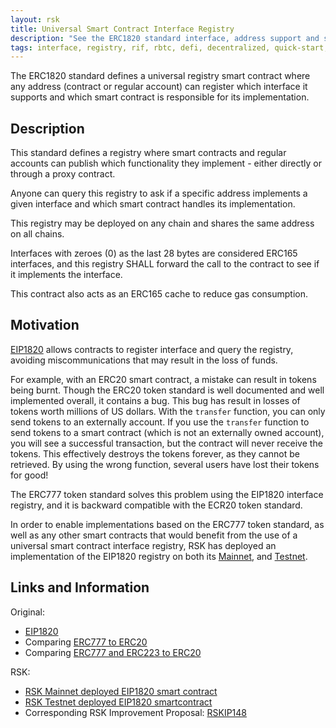 ```yaml
---
layout: rsk
title: Universal Smart Contract Interface Registry
description: "See the ERC1820 standard interface, address support and smart contract implementation"
tags: interface, registry, rif, rbtc, defi, decentralized, quick-start, guides, tutorial, networks, dapps, tools, rsk, ethereum, smart-contracts, install, get-started, how-to, mainnet, testnet, contracts, wallets, web3, crypto
---
```


The ERC1820 standard defines a universal registry smart contract where any address (contract or regular account) can register which interface it supports and which smart contract is responsible for its implementation.

## Description

This standard defines a registry where smart contracts and regular accounts can publish which functionality they implement - either directly or through a proxy contract.

Anyone can query this registry to ask if a specific address implements a given interface and which smart contract handles its implementation.

This registry may be deployed on any chain and shares the same address on all chains.

Interfaces with zeroes (0) as the last 28 bytes are considered ERC165 interfaces, and this registry SHALL forward the call to the contract to see if it implements the interface.

This contract also acts as an ERC165 cache to reduce gas consumption.

## Motivation

[EIP1820](https://github.com/ethereum/EIPs/blob/master/EIPS/eip-1820.md)
allows contracts to register interface and query the registry, avoiding miscommunications that may result in the loss of funds.

For example, with an ERC20 smart contract, a mistake can result in tokens being burnt.
Though the ERC20 token standard is well documented and well implemented overall, it contains a bug. This bug has result in losses of tokens worth millions of US dollars. With the `transfer` function, you can only send tokens to an externally account. If you use the `transfer` function to send tokens to a smart contract (which is not an externally owned account), you will see a successful transaction, but the contract will never receive the tokens. This effectively destroys the tokens forever, as they cannot be retrieved. By using the wrong function, several users have lost their tokens for good!

The ERC777 token standard solves this problem using the EIP1820 interface registry, and it is backward compatible with the ECR20 token standard.

In order to enable implementations based on the ERC777 token standard,
as well as any other smart contracts that would benefit from
the use of a universal smart contract interface registry,
RSK has deployed an implementation of the EIP1820 registry on both its
[Mainnet](https://explorer.rsk.co/address/0x1820a4b7618bde71dce8cdc73aab6c95905fad24),
and [Testnet](https://explorer.testnet.rsk.co/address/0x1820a4b7618bde71dce8cdc73aab6c95905fad24).

## Links and Information

Original:

- [EIP1820](https://github.com/ethereum/EIPs/blob/master/EIPS/eip-1820.md)
- Comparing [ERC777 to ERC20](https://hackernoon.com/erc777-is-the-new-token-standard-replacing-the-erc20-fd6319c3b13)
- Comparing [ERC777 and ERC223 to ERC20](https://101blockchains.com/erc20-vs-erc223-vs-erc777/)

RSK:

- [RSK Mainnet deployed EIP1820 smart contract](https://explorer.rsk.co/address/0x1820a4b7618bde71dce8cdc73aab6c95905fad24)
- [RSK Testnet deployed EIP1820 smartcontract](https://explorer.testnet.rsk.co/address/0x1820a4b7618bde71dce8cdc73aab6c95905fad24)
- Corresponding RSK Improvement Proposal: [RSKIP148](https://github.com/rsksmart/RSKIPs/blob/e0ac990679a2e6f476e41db0c1050132cd2b1bfc/IPs/RSKIP148.md)